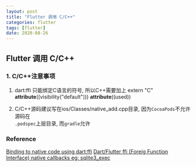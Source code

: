 ```yaml
---
layout: post
title: "Flutter 调用 C/C++"
categories: flutter
tags: [flutter]
date: 2020-08-26
---
```


## Flutter 调用 C/C++

### 1. C/C++注意事项

1. dart:ffi 只能绑定C语言的符号, 所以C++需要加上
    extern "C" __attribute__((visibility("default"))) __attribute__((used))

2. C/C++源码建议写在ios/Classes/native\_add.cpp目录, 因为`CocoaPods`不允许源码在  
    `.podspec`上层目录, 而`gradle`允许


### Reference
[Binding to native code using dart:ffi](https://flutter.dev/docs/development/platform-integration/c-interop)
[Dart/Flutter ffi (Foreig Function Interface) native callbacks eg: sqlite3_exec](https://stackoverflow.com/questions/61541354/dart-flutter-ffi-foreig-function-interface-native-callbacks-eg-sqlite3-exec)
